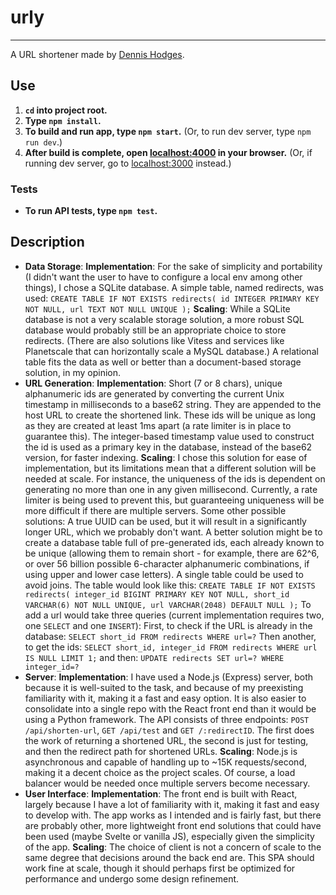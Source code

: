 # urly
---

A URL shortener made by [Dennis Hodges](https://dennis-hodges.com).

## Use

1. **`cd` into project root.**
2. **Type `npm install`.**
3. **To build and run app, type `npm start`.** (Or, to run dev server, type `npm run dev`.)
4. **After build is complete, open [localhost:4000](http://localhost:4000) in your browser.** (Or, if running dev server, go to [localhost:3000](http://localhost:3000) instead.)

### Tests

* **To run API tests, type `npm test`.**

## Description
* **Data Storage**: 
  **Implementation**: For the sake of simplicity and portability (I didn't want the user to have to configure a local env among other things), I chose a SQLite database. A simple table, named redirects, was used:
  `
  CREATE TABLE IF NOT EXISTS redirects(
      id INTEGER PRIMARY KEY NOT NULL,
      url TEXT NOT NULL UNIQUE
    );
  `
  **Scaling**: While a SQLite database is not a very scalable storage solution, a more robust SQL database would probably still be an appropriate choice to store redirects. (There are also solutions like Vitess and services like Planetscale that can horizontally scale a MySQL database.) A relational table fits the data as well or better than a document-based storage solution, in my opinion.
* **URL Generation**:
  **Implementation**: Short (7 or 8 chars), unique alphanumeric ids are generated by converting the current Unix timestamp in milliseconds to a base62 string. They are appended to the host URL to create the shortened link. These ids will be unique as long as they are created at least 1ms apart (a rate limiter is in place to guarantee this). The integer-based timestamp value used to construct the id is used as a primary key in the database, instead of the base62 version, for faster indexing.
  **Scaling**: I chose this solution for ease of implementation, but its limitations mean that a different solution will be needed at scale. For instance, the uniqueness of the ids is dependent on generating no more than one in any given millisecond. Currently, a rate limiter is being used to prevent this, but guaranteeing uniqueness will be more difficult if there are multiple servers. 
  Some other possible solutions: A true UUID can be used, but it will result in a significantly longer URL, which we probably don't want. A better solution might be to create a database table full of pre-generated ids, each already known to be unique (allowing them to remain short - for example, there are 62^6, or over 56 billion possible 6-character alphanumeric combinations, if using upper and lower case letters). A single table could be used to avoid joins. The table would look like this:
  `
  CREATE TABLE IF NOT EXISTS redirects(
    integer_id BIGINT PRIMARY KEY NOT NULL,
    short_id VARCHAR(6) NOT NULL UNIQUE,
    url VARCHAR(2048) DEFAULT NULL
  );
  `
  To add a url would take three queries (current implementation requires two, one `SELECT` and one `INSERT`):
  First, to check if the URL is already in the database:
  `
  SELECT short_id FROM redirects WHERE url=?
  `
  Then another, to get the ids:
  `
  SELECT short_id, integer_id FROM redirects WHERE url IS NULL LIMIT 1;
  `
  and then:
  `
  UPDATE redirects SET url=? WHERE integer_id=?
  ` 
* **Server**: 
  **Implementation**: I have used a Node.js (Express) server, both because it is well-suited to the task, and because of my preexisting familiarity with it, making it a fast and easy option. It is also easier to consolidate into a single repo with the React front end than it would be using a Python framework. The API consists of three endpoints: `POST /api/shorten-url`, `GET /api/test` and `GET /:redirectID`. The first does the work of returning a shortened URL, the second is just for testing, and then the redirect path for shortened URLs.
  **Scaling**: Node.js is asynchronous and capable of handling up to ~15K requests/second, making it a decent choice as the project scales. Of course, a load balancer would be needed once multiple servers become necessary.
* **User Interface**:
  **Implementation**: The front end is built with React, largely because I have a lot of familiarity with it, making it fast and easy to develop with. The app works as I intended and is fairly fast, but there are probably other, more lightweight front end solutions that could have been used (maybe Svelte or vanilla JS), especially given the simplicity of the app.
  **Scaling**: The choice of client is not a concern of scale to the same degree that decisions around the back end are. This SPA should work fine at scale, though it should perhaps first be optimized for performance and undergo some design refinement.